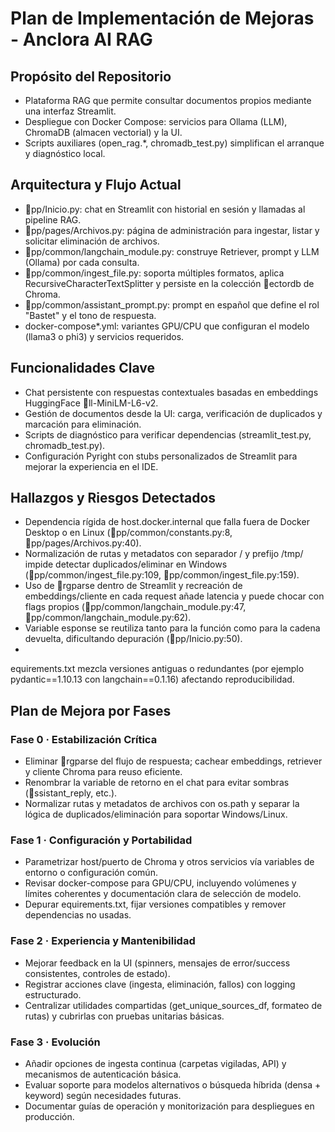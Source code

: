 # Plan de Implementación de Mejoras - Anclora AI RAG

## Propósito del Repositorio
- Plataforma RAG que permite consultar documentos propios mediante una interfaz Streamlit.
- Despliegue con Docker Compose: servicios para Ollama (LLM), ChromaDB (almacen vectorial) y la UI.
- Scripts auxiliares (open_rag.*, chromadb_test.py) simplifican el arranque y diagnóstico local.

## Arquitectura y Flujo Actual
- pp/Inicio.py: chat en Streamlit con historial en sesión y llamadas al pipeline RAG.
- pp/pages/Archivos.py: página de administración para ingestar, listar y solicitar eliminación de archivos.
- pp/common/langchain_module.py: construye Retriever, prompt y LLM (Ollama) por cada consulta.
- pp/common/ingest_file.py: soporta múltiples formatos, aplica RecursiveCharacterTextSplitter y persiste en la colección ectordb de Chroma.
- pp/common/assistant_prompt.py: prompt en español que define el rol "Bastet" y el tono de respuesta.
- docker-compose*.yml: variantes GPU/CPU que configuran el modelo (llama3 o phi3) y servicios requeridos.

## Funcionalidades Clave
- Chat persistente con respuestas contextuales basadas en embeddings HuggingFace ll-MiniLM-L6-v2.
- Gestión de documentos desde la UI: carga, verificación de duplicados y marcación para eliminación.
- Scripts de diagnóstico para verificar dependencias (streamlit_test.py, chromadb_test.py).
- Configuración Pyright con stubs personalizados de Streamlit para mejorar la experiencia en el IDE.

## Hallazgos y Riesgos Detectados
- Dependencia rígida de host.docker.internal que falla fuera de Docker Desktop o en Linux (pp/common/constants.py:8, pp/pages/Archivos.py:40).
- Normalización de rutas y metadatos con separador / y prefijo /tmp/ impide detectar duplicados/eliminar en Windows (pp/common/ingest_file.py:109, pp/common/ingest_file.py:159).
- Uso de rgparse dentro de Streamlit y recreación de embeddings/cliente en cada request añade latencia y puede chocar con flags propios (pp/common/langchain_module.py:47, pp/common/langchain_module.py:62).
- Variable esponse se reutiliza tanto para la función como para la cadena devuelta, dificultando depuración (pp/Inicio.py:50).
- equirements.txt mezcla versiones antiguas o redundantes (por ejemplo pydantic==1.10.13 con langchain==0.1.16) afectando reproducibilidad.

## Plan de Mejora por Fases

### Fase 0 · Estabilización Crítica
- Eliminar rgparse del flujo de respuesta; cachear embeddings, retriever y cliente Chroma para reuso eficiente.
- Renombrar la variable de retorno en el chat para evitar sombras (ssistant_reply, etc.).
- Normalizar rutas y metadatos de archivos con os.path y separar la lógica de duplicados/eliminación para soportar Windows/Linux.

### Fase 1 · Configuración y Portabilidad
- Parametrizar host/puerto de Chroma y otros servicios vía variables de entorno o configuración común.
- Revisar docker-compose para GPU/CPU, incluyendo volúmenes y límites coherentes y documentación clara de selección de modelo.
- Depurar equirements.txt, fijar versiones compatibles y remover dependencias no usadas.

### Fase 2 · Experiencia y Mantenibilidad
- Mejorar feedback en la UI (spinners, mensajes de error/success consistentes, controles de estado).
- Registrar acciones clave (ingesta, eliminación, fallos) con logging estructurado.
- Centralizar utilidades compartidas (get_unique_sources_df, formateo de rutas) y cubrirlas con pruebas unitarias básicas.

### Fase 3 · Evolución
- Añadir opciones de ingesta continua (carpetas vigiladas, API) y mecanismos de autenticación básica.
- Evaluar soporte para modelos alternativos o búsqueda híbrida (densa + keyword) según necesidades futuras.
- Documentar guías de operación y monitorización para despliegues en producción.
